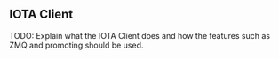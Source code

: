 ## IOTA Client

TODO: Explain what the IOTA Client does and how the features such as ZMQ and promoting should be used.